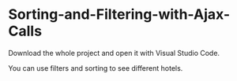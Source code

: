 # Sorting-and-Filtering-with-Ajax-Calls

Download the whole project and open it with Visual Studio Code.

You can use filters and sorting to see different hotels.
